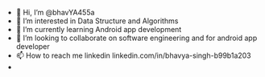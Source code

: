 - 👋 Hi, I’m @bhavYA455a
- 👀 I’m interested in Data Structure and Algorithms
- 🌱 I’m currently learning Android app development
- 💞️ I’m looking to collaborate on software engineering and for android app developer
- 📫 How to reach me linkedin linkedin.com/in/bhavya-singh-b99b1a203
- 

<!---
bhavYA455a/bhavYA455a is a ✨ special ✨ repository because its `README.md` (this file) appears on your GitHub profile.
You can click the Preview link to take a look at your changes.
--->
